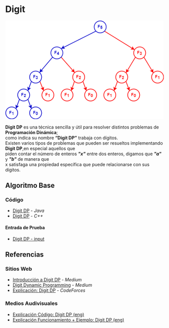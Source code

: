 # Digit
![Dividir los problemas en subproblemas](https://github.com/AleS900/prueba/blob/master/assets/digit.png)

**Digit DP** es una técnica sencilla y útil para resolver distintos problemas de **Programación Dinámica**;</br>
como indica su nombre **“Digit DP”** trabaja con dígitos.</br>
Existen varios tipos de problemas que pueden ser resueltos implementando **Digit DP**,en especial aquellos que </br>
piden contar el número de enteros _**"x"**_ entre dos enteros, digamos que _**"a"**_ y _**"b"**_ de manera que </br>
x satisfaga una propiedad específica que puede relacionarse con sus dígitos.
 

## Algoritmo Base
### Código
-  [Digit DP](https://github.com/PaulLandaeta/algoritmica2/blob/master/contenido/Programacion%20Dinamica/Digit/DigitDP.java) - _Java_
-  [Digit DP](https://github.com/PaulLandaeta/algoritmica2/blob/master/contenido/Programacion%20Dinamica/Digit/digit.cpp) - _C++_
#### Entrada de Prueba
-  [Digit DP - input](https://github.com/PaulLandaeta/algoritmica2/blob/master/contenido/Programacion%20Dinamica/Digit/digit.cpp)

## Referencias
### Sitios Web 
-  [Introducción a Digit DP](https://medium.com/@sim017bawkar/introduction-to-digit-dp-40f0e6c9a77d) - _Medium_
-  [Digit Dynamic Programming](https://medium.com/@sachinhegde0411/digit-dynamic-programming-c526dbfcbd74) - _Medium_
-  [Explicación: Digit DP](https://codeforces.com/blog/entry/53960) - _CodeForces_
### Medios Audivisuales
-  [Explicación Código: Digit DP (eng)](https://www.youtube.com/watch?v=5ag4kmHVs8k)
-  [Explicación Funcionamiento + Ejemplo: Digit DP (eng)](https://www.youtube.com/watch?v=cZV7HZhbGQI)
